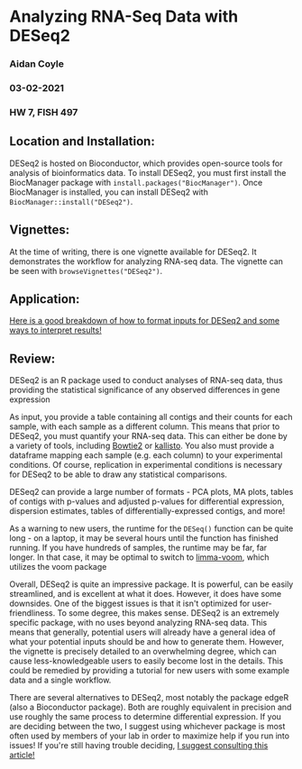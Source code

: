 # Analyzing RNA-Seq Data with DESeq2

### Aidan Coyle

### 03-02-2021

### HW 7, FISH 497

## Location and Installation: 

DESeq2 is hosted on Bioconductor, which provides open-source tools for analysis of bioinformatics data. To install DESeq2, you must first install the BiocManager package with `install.packages("BiocManager")`. Once BiocManager is installed, you can install DESeq2 with `BiocManager::install("DESeq2")`.

## Vignettes:

At the time of writing, there is one vignette available for DESeq2. It demonstrates the workflow for analyzing RNA-seq data. The vignette can be seen with `browseVignettes("DESeq2")`.

## Application:

[Here is a good breakdown of how to format inputs for DESeq2 and some ways to interpret results!](https://rstudio-pubs-static.s3.amazonaws.com/329027_593046fb6d7a427da6b2c538caf601e1.html)

## Review:

DESeq2 is an R package used to conduct analyses of RNA-seq data, thus providing the statistical significance of any observed differences in gene expression

As input, you provide a table containing all contigs and their counts for each sample, with each sample as a different column. This means that prior to DESeq2, you must quantify your RNA-seq data. This can either be done by a variety of tools, including [Bowtie2](http://bowtie-bio.sourceforge.net/bowtie2/index.shtml) or [kallisto](https://www.nature.com/articles/nbt.3519). You also must provide a dataframe mapping each sample (e.g. each column) to your experimental conditions. Of course, replication in experimental conditions is necessary for DESeq2 to be able to draw any statistical comparisons.

DESeq2 can provide a large number of formats - PCA plots, MA plots, tables of contigs with p-values and adjusted p-values for differential expression, dispersion estimates, tables of differentially-expressed contigs, and more!

As a warning to new users, the runtime for the `DESeq()` function can be quite long - on a laptop, it may be several hours until the function has finished running. If you have hundreds of samples, the runtime may be far, far longer. In that case, it may be optimal to switch to [limma-voom](https://ucdavis-bioinformatics-training.github.io/2018-June-RNA-Seq-Workshop/thursday/DE.html), which utilizes the voom package

Overall, DESeq2 is quite an impressive package. It is powerful, can be easily streamlined, and is excellent at what it does. However, it does have some downsides. One of the biggest issues is that it isn't optimized for user-friendliness. To some degree, this makes sense. DESeq2 is an extremely specific package, with no uses beyond analyzing RNA-seq data. This means that generally, potential users will already have a general idea of what your potential inputs should be and how to generate them. However, the vignette is precisely detailed to an overwhelming degree, which can cause less-knowledgeable users to easily become lost in the details. This could be remedied by providing a tutorial for new users with some example data and a single workflow.


There are several alternatives to DESeq2, most notably the package edgeR (also a Bioconductor package). Both are roughly equivalent in precision and use roughly the same process to determine differential expression. If you are deciding between the two, I suggest using whichever package is most often used by members of your lab in order to maximize help if you run into issues! If you're still having trouble deciding, [I suggest consulting this article!](https://mikelove.wordpress.com/2016/09/28/deseq2-or-edger/)
